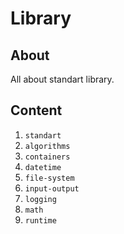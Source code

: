 # Library
## About
All about standart library.

## Content
1. `standart`
  1. `algorithms`
  2. `containers`
  3. `datetime`
  4. `file-system`
  5. `input-output`
  6. `logging`
  7. `math`
2. `runtime`
